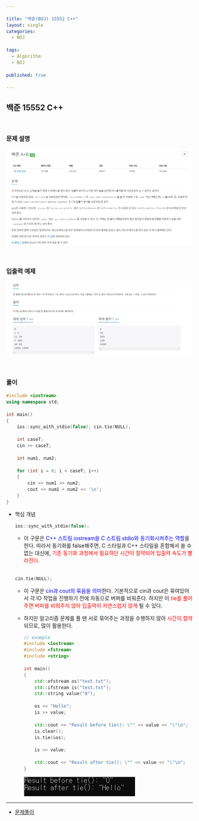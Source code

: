 ```yaml
---

title: "백준(BOJ) 15552 C++"
layout: single
categories:
  - BOJ

tags:
  - Algorithm
  - BOJ

published: true

---
```


## 백준 15552 C++

<br>

### 문제 설명

![image-20221205204059622](/assets/images/2022-12-05-BOJ15552/image-20221205204059622.png)

<br>

### 입출력 예제

![image-20221205204115924](/assets/images/2022-12-05-BOJ15552/image-20221205204115924.png)

<br>

### 풀이

```cpp
#include <iostream>
using namespace std;

int main()
{
	ios::sync_with_stdio(false); cin.tie(NULL);

	int caseT;
	cin >> caseT;

	int num1, num2;
	
	for (int i = 0; i < caseT; i++)
	{
		cin >> num1 >> num2;
		cout << num1 + num2 << '\n';
	}
}
```

- 핵심 개념

  ```cpp
  ios::sync_with_stdio(false);
  ```

  - 이 구문은 <span style = "color:blue">C++ 스트림 iostream을 C 스트림 stdio와 동기화시켜주는 역할</span>을 한다. 따라서 동기화를 false해주면, C 스타일과 C++ 스타일을 혼합해서 쓸 수 없는 대신에, <span style = "color:red">기존 동기화 과정에서 필요하던 시간이 절약되어 입출력 속도가 빨라진다</span>.

  <br>

  ```cpp
  cin.tie(NULL);
  ```

  - 이 구문은 <span style = "color:blue">cin과 cout의 묶음을 의미</span>한다. 기본적으로 cin과 cout은 묶여있어서 각 IO 작업을 진행하기 전에 자동으로 버퍼를 비워준다. 하지만 이 <span style = "color:red">tie를 풀어주면 버퍼를 비워주지 않아 입출력이 자연스럽지 않게</span> 될 수 있다.

  - 하지만 알고리즘 문제를 풀 땐 서로 묶어주는 과정을 수행하지 않아 <span style = "color:red">시간이 절약</span>되므로, 많이 활용한다.

    ```cpp
    // example
    #include <iostream>
    #include <fstream>
    #include <string>
    
    int main()
    {
        std::ofstream os("test.txt");
        std::ifstream is("test.txt");
        std::string value("0");
    
        os << "Hello";
        is >> value;
    
        std::cout << "Result before tie(): \"" << value << "\"\n";
        is.clear();
        is.tie(&os);
    
        is >> value;
    
        std::cout << "Result after tie(): \"" << value << "\"\n";
    }
    ```

    ![image-20221205210223510](/assets/images/2022-12-05-BOJ15552/image-20221205210223510.png)

---

- [문제풀이](https://www.acmicpc.net/user/malove8466)

